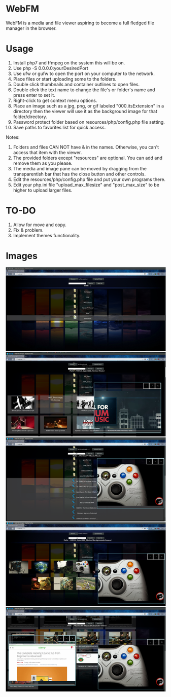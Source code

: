 # WebFM
WebFM is a media and file viewer aspiring to become a full fledged file manager in the browser.

# Usage
1. Install php7 and ffmpeg on the system this will be on.
2. Use php -S 0.0.0.0:yourDesiredPort
3. Use ufw or gufw to open the port on your computer to the network.
4. Place files or start uploading some to the folders.
5. Double click thumbnails and container outlines to open files.
6. Double click the text name to change the file's or folder's name and press enter to set it.
7. Right-click to get context menu options.
8. Place an image such as a jpg, png, or gif labeled "000.itsExtension" in a directory then the viewer will use it as the background image for that folder/directory.
9. Password protect folder based on resources/php/config.php file setting.
10. Save paths to favorites list for quick access.

Notes:
1. Folders and files CAN NOT have & in the names. Otherwise, you can't access that item with the viewer.
3. The provided folders except "resources" are optional. You can add and remove them as you please.
4. The media and image pane can be moved by dragging from the transparentish bar that has the close button and other controls.
5. Edit the resources/php/config.php file and put your own programs there.
6. Edit your php.ini file "upload_max_filesize" and "post_max_size" to be higher to upload larger files.

# TO-DO
1. Allow for move and copy.
3. Fix & problem.
4. Implement themes functionality.


# Images
![1 Home](Images/1.png)
![2 Images Listed](Images/2.png)
![3 Image Open](Images/3.png)
![4 Image Open And Video Playing](Images/4.png)
![5 Alternate Background](Images/5.png)
